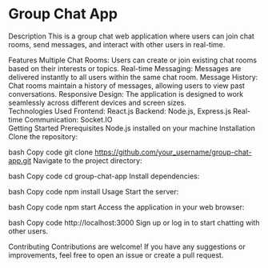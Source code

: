 <h1>Group Chat App</h1>
Description
This is a group chat web application where users can join chat rooms, send messages, and interact with other users in real-time.

Features
Multiple Chat Rooms: Users can create or join existing chat rooms based on their interests or topics.
Real-time Messaging: Messages are delivered instantly to all users within the same chat room.
Message History: Chat rooms maintain a history of messages, allowing users to view past conversations.
Responsive Design: The application is designed to work seamlessly across different devices and screen sizes.<br>
Technologies Used
Frontend: React.js
Backend: Node.js, Express.js
Real-time Communication: Socket.IO<br>
Getting Started
Prerequisites
Node.js installed on your machine
Installation
Clone the repository:

bash
Copy code
git clone https://github.com/your_username/group-chat-app.git
Navigate to the project directory:

bash
Copy code
cd group-chat-app
Install dependencies:

bash
Copy code
npm install
Usage
Start the server:

bash
Copy code
npm start
Access the application in your web browser:

bash
Copy code
http://localhost:3000
Sign up or log in to start chatting with other users.

Contributing
Contributions are welcome! If you have any suggestions or improvements, feel free to open an issue or create a pull request.
